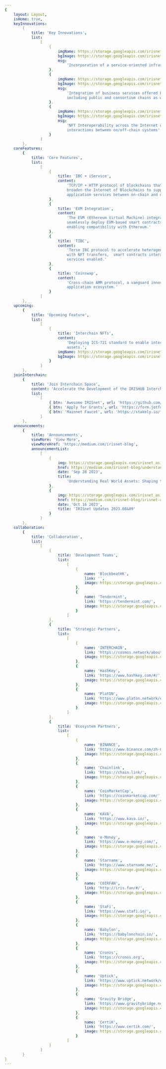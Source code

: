 ```yaml
---
{
    layout: Layout,
    isHome: true,
    keyInnovations:
        {
            title: 'Key Innovations',
            list:
                [
                    {
                        imgName: https://storage.googleapis.com/irisnet_asia_resources/irisnet.org/home/innovation_first.png,
                        bgImage: https://storage.googleapis.com/irisnet_asia_resources/irisnet.org/home/innovation_bg_first.png,
                        msg:
                            'Incorporation of a service-oriented infrastructure into the Interchain'
                    },
                    {
                        imgName: https://storage.googleapis.com/irisnet_asia_resources/irisnet.org/home/innovation_second.png,
                        bgImage: https://storage.googleapis.com/irisnet_asia_resources/irisnet.org/home/innovation_bg.png,
                        msg:
                            'Integration of business services offered by heterogeneous systems,
                            including public and consortium chains as well as legacy systems'
                    },
                    {
                        imgName: https://storage.googleapis.com/irisnet_asia_resources/irisnet.org/home/innovation_last.png,
                        bgImage: https://storage.googleapis.com/irisnet_asia_resources/irisnet.org/home/innovation_bg_last.png,
                        msg:
                            'NFT Interoperability across the Internet of Blockchains and service
                            interactions between on/off-chain systems'
                    }
                ]
        },
    coreFeatures:
        {
            title: 'Core Features',
            list:
                [
                    {
                        title: 'IBC + iService',
                        content:
                            'TCP/IP + HTTP protocol of blockchains that can build and further
                            broaden the Internet of Blockchains to support cross-platform data &
                            application services between on-chain and off-chain.'
                    },
                    {
                        title: 'EVM Integration',
                        content:
                            'The EVM (Ethereum Virtual Machine) integration allows developers to
                            seamlessly deploy EVM-based smart contracts and dApps on IRISHUB, and
                            enabling compatibility with Ethereum.'
                    },
                    {
                        title: 'TIBC',
                        content:
                            'Terse IBC protocol to accelerate heterogeneous interchain technology
                            with NFT transfers,  smart contracts interactions and other cross-chain
                            services enabled.'
                    },
                    {
                        title: 'Coinswap',
                        content:
                            'Cross-chain AMM protocol, a vanguard innovation platform for the Cosmos
                            application ecosystem.'
                    }
                ]
        },
    upcoming:
        {
            title: 'Upcoming Feature',
            list:
                [
                    {
                        title: 'Interchain NFTs',
                        content:
                            'Deploying ICS-721 standard to enable interchain transfers of NFT
                            assets.',
                        imgName: https://storage.googleapis.com/irisnet_asia_resources/irisnet.org/home/interchain_nft_logo.png,
                        bgImage: https://storage.googleapis.com/irisnet_asia_resources/irisnet.org/home/cosmwasm_bg.png
                    }
                ]
        },
    joinInterchain:
        {
            title: 'Join Interchain Space',
            content: 'Accelerate the Development of the IRISHUB Interchain Ecosystem',
            list:
                [
                    { btn: 'Awesome IRISnet', url: 'https://github.com/irisnet/awesome' },
                    { btn: 'Apply for Grants', url: 'https://form.jotform.com/232801980339055' },
                    { btn: 'Mainnet Faucet', url: 'https://stakely.io/faucet/irisnet-iris' }
                ]
        },
    announcements:
        {
            title: 'Announcements',
            viewMore: 'View More',
            viewMoreHref: 'https://medium.com/irisnet-blog',
            announcementList:
                [
                    {
                        img: https://storage.googleapis.com/irisnet_asia_resources/irisnet.org/home/announcements/understanding_rwa.png,
                        href: https://medium.com/irisnet-blog/understanding-real-world-assets-shaping-the-future-of-rwa-on-irisnet-3929577b7dab,
                        date: 'Sep 28 2023',
                        title:
                            'Understanding Real World Assets: Shaping the Future of RWA on IRISnet'
                    },
                    {
                        img: https://storage.googleapis.com/irisnet_asia_resources/irisnet.org/home/announcements/irisnet_monthly_update_0809.png,
                        href: https://medium.com/irisnet-blog/irisnet-updates-2023-08-09-60035ef71b91,
                        date: 'Oct 16 2023',
                        title: 'IRISnet Updates 2023.08&09'
                    }
                ]
        },
    collaboration:
        {
            title: 'Collaboration',
            list:
                [
                    {
                        title: 'Development Teams',
                        list:
                            [
                                {
                                    name: 'BlockbeatHK',
                                    link: '',
                                    image: https://storage.googleapis.com/irisnet_asia_resources/irisnet.org/home/collaboration/blockbeathk.png
                                },
                                {
                                    name: 'Tendermint',
                                    link: 'https://tendermint.com/',
                                    image: https://storage.googleapis.com/irisnet_asia_resources/irisnet.org/home/collaboration/tendermint.png
                                }
                            ]
                    },
                    {
                        title: 'Strategic Partners',
                        list:
                            [
                                {
                                    name: 'INTERCHAIN',
                                    link: 'https://cosmos.network/about',
                                    image: https://storage.googleapis.com/irisnet_asia_resources/irisnet.org/home/collaboration/interchain.png
                                },
                                {
                                    name: 'HashKey',
                                    link: 'https://www.hashkey.com/#/',
                                    image: https://storage.googleapis.com/irisnet_asia_resources/irisnet.org/home/collaboration/HashKey.png
                                },
                                {
                                    name: 'PlatON',
                                    link: 'https://www.platon.network/#/index',
                                    image: https://storage.googleapis.com/irisnet_asia_resources/irisnet.org/home/collaboration/Platon.png
                                }
                            ]
                    },
                    {
                        title: 'Ecosystem Partners',
                        list:
                            [
                                {
                                    name: 'BINANCE',
                                    link: 'https://www.binance.com/zh-CN',
                                    image: https://storage.googleapis.com/irisnet_asia_resources/irisnet.org/home/collaboration/BINANCE.png
                                },
                                {
                                    name: 'Chainlink',
                                    link: 'https://chain.link/',
                                    image: https://storage.googleapis.com/irisnet_asia_resources/irisnet.org/home/collaboration/collaboration.png
                                },
                                {
                                    name: 'CoinMarketCap',
                                    link: 'https://coinmarketcap.com/',
                                    image: https://storage.googleapis.com/irisnet_asia_resources/irisnet.org/home/collaboration/CMC.png
                                },
                                {
                                    name: 'KAVA',
                                    link: 'https://www.kava.io/',
                                    image: https://storage.googleapis.com/irisnet_asia_resources/irisnet.org/home/collaboration/KAVA.png
                                },
                                {
                                    name: 'e-Money',
                                    link: 'https://www.e-money.com/',
                                    image: https://storage.googleapis.com/irisnet_asia_resources/irisnet.org/home/collaboration/EM.png
                                },
                                {
                                    name: 'Starname',
                                    link: 'https://www.starname.me/',
                                    image: https://storage.googleapis.com/irisnet_asia_resources/irisnet.org/home/collaboration/Starname.png
                                },
                                {
                                    name: 'COIRFAN',
                                    link: 'http://iris.fan/#/',
                                    image: https://storage.googleapis.com/irisnet_asia_resources/irisnet.org/home/collaboration/COIRFAN.png
                                },
                                {
                                    name: 'StaFi',
                                    link: 'https://www.stafi.io/',
                                    image: https://storage.googleapis.com/irisnet_asia_resources/irisnet.org/home/collaboration/StaFi.png
                                },
                                {
                                    name: 'Babylon',
                                    link: 'https://babylonchain.io/',
                                    image: https://storage.googleapis.com/irisnet_asia_resources/irisnet.org/home/collaboration/Babylon.png
                                },
                                {
                                    name: 'Cronos',
                                    link: 'https://cronos.org',
                                    image: https://storage.googleapis.com/irisnet_asia_resources/irisnet.org/home/collaboration/Cronos.png
                                },
                                {
                                    name: 'Uptick',
                                    link: 'https://www.uptick.network/#/',
                                    image: https://storage.googleapis.com/irisnet_asia_resources/irisnet.org/home/collaboration/Uptick.png
                                },
                                {
                                    name: 'Gravity Bridge',
                                    link: 'https://www.gravitybridge.net/',
                                    image: https://storage.googleapis.com/irisnet_asia_resources/irisnet.org/home/collaboration/GravityBridge.png
                                },
                                {
                                    name: 'CertiK',
                                    link: 'https://www.certik.com/',
                                    image: https://storage.googleapis.com/irisnet_asia_resources/irisnet.org/home/collaboration/CertiK.png
                                }
                            ]
                    }
                ]
        }
}
---
```

